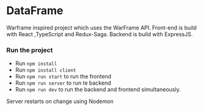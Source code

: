 # DataFrame

Warframe inspired project which uses the WarFrame API. Front-end is build with React ,TypeScript and Redux-Saga. Backend is build with ExpressJS.

### Run the project
  - Run `npm install`
  - Run `npm install client`
  - Run `npm run start` to run the frontend
  - Run `npm run server` to run te backend
  - Run `npm run dev` to run the backend and frontend simultaneously.
  
  Server restarts on change using Nodemon
 
